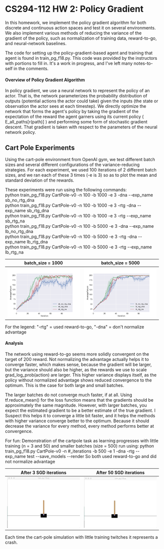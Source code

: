 # CS294-112 HW 2: Policy Gradient

In this homework, we implement the policy gradient algorithm for both discrete and continuous action spaces and test it on several environments. We also implement various methods of reducing the variance of the gradient of the policy, such as normalization of training data, reward-to-go, and neural-network baselines. 

The code for setting up the policy-gradient-based agent and training that agent is found in train_pg_f18.py. This code was provided by the instructors with portions to fill in. It's a work in progress, and I've left many notes-to-self in the comments.

#### Overview of Policy Gradient Algorithm
In policy gradient, we use a neural network to represent the policy of an actor. That is, the network parameterizes the probability distribution of outputs (potential actions the actor could take) given the inputs (the state or observation the actor sees at each timestep). We directly optimize the network that forms the agent's policy by taking the gradient of the expectation of the reward the agent garners using its current policy ( E_all_paths[r(path)] ) and performing some form of stochastic gradient descent. That gradient is taken with respect to the parameters of the neural network policy. 


## Cart Pole Experiments
Using the cart-pole environment from OpenAI gym, we test different batch sizes and several different configurations of the variance-reducing strategies. For each experiment, we used 100 iterations of 2 different batch sizes, and we ran each of these 3 times (-e is 3) so as to plot the mean and standard deviation of the rewards.

These experiments were run using the following commands:  
python train_pg_f18.py CartPole-v0 -n 100 -b 1000 -e 3 -dna --exp_name sb_no_rtg_dna  
python train_pg_f18.py CartPole-v0 -n 100 -b 1000 -e 3 -rtg -dna --exp_name sb_rtg_dna  
python train_pg_f18.py CartPole-v0 -n 100 -b 1000 -e 3 -rtg --exp_name sb_rtg_na  
python train_pg_f18.py CartPole-v0 -n 100 -b 5000 -e 3 -dna --exp_name lb_no_rtg_dna  
python train_pg_f18.py CartPole-v0 -n 100 -b 5000 -e 3 -rtg -dna --exp_name lb_rtg_dna  
python train_pg_f18.py CartPole-v0 -n 100 -b 5000 -e 3 -rtg --exp_name lb_rtg_na  
 
| batch_size = 1000 | batch_size = 5000 |  
| ------------------------- | ------------------------- |  
| ![](result_plots/Figure_1.png) | ![](result_plots/large_batch.png) | 
For the legend: "-rtg" = used reward-to-go, "-dna" = don't normalize advantage 

#### Analysis
The network using reward-to-go seems more solidly convergent on the target of 200 reward. 
Not normalizing the advantage actually helps it to converge faster, which makes sense, because the gradient will be larger, but the variance should also be higher, as the rewards we use to scale grad_log_prob(action) are larger. This higher variance displays itself, as the policy without normalized advantage shows reduced convergence to the optimum. This is the case for both large and small batches.

The larger batches do not converge much faster, if at all. Using tf.reduce_mean() for the loss function means that the gradients should be approximately the same magnitude. However, with larger batches, you expect the estimated gradient to be a better estimate of the true gradient. I Suspect this helps it to converge a little bit faster, and it helps the methods with higher variance converge better to the optimum. Because it should decrease the variance for every method, every method performs better at convergence.


For fun: Demonstration of the cartpole task as learning progresses with little training (n = 3 and 50) and smaller batches (size = 500)
run using: python train_pg_f18.py CartPole-v0 -n #\_iterations -b 500 -e 1 -dna -rtg --exp_name test --save_models --render
So both used reward-to-go and did not normalize advantage

| After 3 SGD iterations | After 50 SGD iterations |  
| ------------------------- | ------------------------- |  
| ![](result_plots/cart_pole_v0_n3_b500.gif) | ![](result_plots/cart_pole_v0_n50_b500.gif) |  
Each time the cart-pole simulation with little training twitches it represents a crash.



